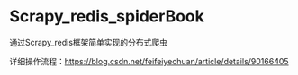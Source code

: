 # Scrapy_redis_spiderBook
通过Scrapy_redis框架简单实现的分布式爬虫

详细操作流程：https://blog.csdn.net/feifeiyechuan/article/details/90166405
